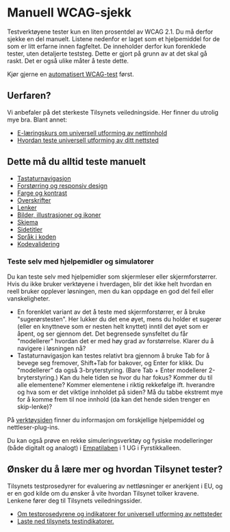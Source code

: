 # Manuell WCAG-sjekk

Testverktøyene tester kun en liten prosentdel av WCAG 2.1. Du må derfor sjekke en del manuelt. Listene nedenfor er laget som et hjelpemiddel for de som er litt erfarne innen fagfeltet. De inneholder derfor kun forenklede tester, uten detaljerte teststeg. Dette er gjort på grunn av at det skal gå raskt. Det er også ulike måter å teste dette.   

Kjør gjerne en [automatisert WCAG-test](/hvordan-faa-det-til/UU-testing/automatisert-testing/) først.
 
## Uerfaren?  

Vi anbefaler på det sterkeste Tilsynets veiledningside. Her finner du utrolig mye bra. Blant annet: 
- [E-læringskurs om universell utforming av nettinnhold](https://uu.difi.no/krav-og-regelverk/kom-i-gang/e-laeringskurs-om-universell-utforming-av-nettinnhold)
- [Hvordan teste universell utforming av ditt nettsted](https://uu.difi.no/krav-og-regelverk/kom-i-gang/hvordan-teste-universell-utforming-av-ditt-nettsted)


## Dette må du alltid teste manuelt

- [Tastaturnavigasjon](/hvordan-faa-det-til/UU-testing/manuell-testing/tastaturnavigasjon.md)
- [Forstørring og responsiv design](/hvordan-faa-det-til/UU-testing/manuell-testing/forstørring.md)
- [Farge og kontrast](/hvordan-faa-det-til/UU-testing/manuell-testing/fargekontrast.md)
- [Overskrifter](/hvordan-faa-det-til/UU-testing/manuell-testing/overskrifter.md)
- [Lenker](/hvordan-faa-det-til/UU-testing/manuell-testing/lenker.md)
- [Bilder, illustrasjoner og ikoner](/hvordan-faa-det-til/UU-testing/manuell-testing/bilder.md)
- [Skjema](/hvordan-faa-det-til/UU-testing/manuell-testing/skjema.md)
- [Sidetitler](/hvordan-faa-det-til/UU-testing/manuell-testing/sidetitler.md)
- [Språk i koden](/hvordan-faa-det-til/UU-testing/manuell-testing/språk.md)
- [Kodevalidering](/hvordan-faa-det-til/UU-testing/manuell-testing/Kodevalidering.md)


### Teste selv med hjelpemidler og simulatorer
Du kan teste selv med hjelpemidler som skjermleser eller skjermforstørrer. Hvis du ikke bruker verktøyene i hverdagen, blir det ikke helt hvordan en reell bruker opplever løsningen, men du kan oppdage en god del feil eller vanskeligheter. 
* En forenklet variant av det å teste med skjermforstørrer, er å bruke "sugerørstesten". Her lukker du det ene øyet, mens du holder et sugerør (eller en knyttneve som er nesten helt knyttet) inntil det øyet som er åpent, og ser gjennom det. Det begrensede synsfeltet du får "modellerer" hvordan det er med høy grad av forstørrelse. Klarer du å navigere i løsningen nå? 
* Tastaturnavigasjon kan testes relativt bra gjennom å bruke Tab for å bevege seg fremover, Shift+Tab for bakover, og Enter for klikk. Du "modellerer" da også 3-bryterstyring. (Bare Tab + Enter modellerer 2-bryterstyring.) Kan du hele tiden se hvor du har fokus? Kommer du til alle elementene? Kommer elementene i riktig rekkefølge ift. hverandre og hva som er det viktige innholdet på siden? Må du tabbe ekstremt mye for å komme frem til noe innhold (da kan det hende siden trenger en skip-lenke)?

På [verktøysiden](/hvordan-faa-det-til/UU-testing/verktøykasse.md) finner du informasjon om forskjellige hjelpemiddel og nettleser-plug-ins. 

Du kan også prøve en rekke simuleringsverktøy og fysiske modelleringer (både digitalt og analogt) i [Empatilaben](/hvordan-faa-det-til/UU-testing/empatilab.md) i 1 UG i Fyrstikkalleen.

## Ønsker du å lære mer og hvordan Tilsynet tester?
Tilsynets testprosedyrer for evaluering av nettløsninger er anerkjent i EU, og er en god kilde om du ønsker å vite hvordan Tilsynet tolker kravene.  Lenkene fører deg til Tilsynets veiledningssider.

- [Om testprosedyrene og indikatorer for universell utforming av nettsteder](https://uu.difi.no/krav-og-regelverk/testprosedyrar-nettstader/om-testprosedyrar-og-indikatorar-universell-utforming-av-nettstader)
- [Laste ned tilsynets testindikatorer.](https://uu.difi.no/krav-og-regelverk/testprosedyrar-nettstader)
